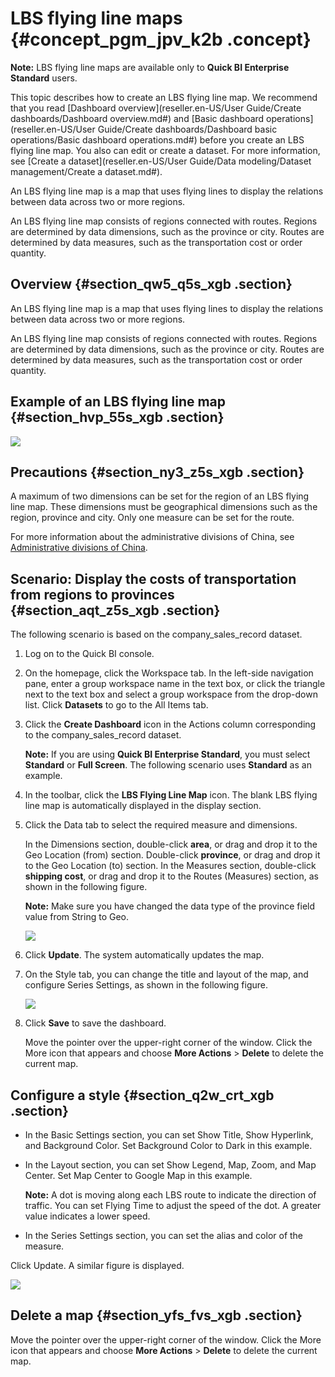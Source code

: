 # LBS flying line maps {#concept_pgm_jpv_k2b .concept}

**Note:** LBS flying line maps are available only to **Quick BI Enterprise Standard** users.

This topic describes how to create an LBS flying line map. We recommend that you read [Dashboard overview](reseller.en-US/User Guide/Create dashboards/Dashboard overview.md#) and [Basic dashboard operations](reseller.en-US/User Guide/Create dashboards/Dashboard basic operations/Basic dashboard operations.md#) before you create an LBS flying line map. You also can edit or create a dataset. For more information, see [Create a dataset](reseller.en-US/User Guide/Data modeling/Dataset management/Create a dataset.md#).

An LBS flying line map is a map that uses flying lines to display the relations between data across two or more regions.

An LBS flying line map consists of regions connected with routes. Regions are determined by data dimensions, such as the province or city. Routes are determined by data measures, such as the transportation cost or order quantity.

## Overview {#section_qw5_q5s_xgb .section}

An LBS flying line map is a map that uses flying lines to display the relations between data across two or more regions.

An LBS flying line map consists of regions connected with routes. Regions are determined by data dimensions, such as the province or city. Routes are determined by data measures, such as the transportation cost or order quantity.

## Example of an LBS flying line map {#section_hvp_55s_xgb .section}

![](http://static-aliyun-doc.oss-cn-hangzhou.aliyuncs.com/assets/img/15477/155722252339686_en-US.png)

## Precautions {#section_ny3_z5s_xgb .section}

A maximum of two dimensions can be set for the region of an LBS flying line map. These dimensions must be geographical dimensions such as the region, province and city. Only one measure can be set for the route.

For more information about the administrative divisions of China, see [Administrative divisions of China](http://docs-aliyun.cn-hangzhou.oss.aliyun-inc.com/assets/attach/48322/cn_zh/1534241743586/%E5%90%84%E5%9C%B0%E5%8C%BA%E8%AF%A6%E7%BB%86%E4%BF%A1%E6%81%AF%E5%AF%B9%E7%85%A7%E8%A1%A8.xls).

## Scenario: Display the costs of transportation from regions to provinces {#section_aqt_z5s_xgb .section}

The following scenario is based on the company\_sales\_record dataset.

1.  Log on to the Quick BI console.
2.  On the homepage, click the Workspace tab. In the left-side navigation pane, enter a group workspace name in the text box, or click the triangle next to the text box and select a group workspace from the drop-down list. Click **Datasets** to go to the All Items tab.
3.  Click the **Create Dashboard** icon in the Actions column corresponding to the company\_sales\_record dataset.

    **Note:** If you are using **Quick BI Enterprise Standard**, you must select **Standard** or **Full Screen**. The following scenario uses **Standard** as an example.

4.  In the toolbar, click the **LBS Flying Line Map** icon. The blank LBS flying line map is automatically displayed in the display section.
5.  Click the Data tab to select the required measure and dimensions.

    In the Dimensions section, double-click **area**, or drag and drop it to the Geo Location \(from\) section. Double-click **province**, or drag and drop it to the Geo Location \(to\) section. In the Measures section, double-click **shipping cost**, or drag and drop it to the Routes \(Measures\) section, as shown in the following figure.

    **Note:** Make sure you have changed the data type of the province field value from String to Geo.

    ![](http://static-aliyun-doc.oss-cn-hangzhou.aliyuncs.com/assets/img/15477/15572225236992_en-US.png)

6.  Click **Update**. The system automatically updates the map.
7.  On the Style tab, you can change the title and layout of the map, and configure Series Settings, as shown in the following figure.

    ![](http://static-aliyun-doc.oss-cn-hangzhou.aliyuncs.com/assets/img/15477/15572225236993_en-US.png)

8.  Click **Save** to save the dashboard.

    Move the pointer over the upper-right corner of the window. Click the More icon that appears and choose **More Actions** \> **Delete** to delete the current map.


## Configure a style {#section_q2w_crt_xgb .section}

-   In the Basic Settings section, you can set Show Title, Show Hyperlink, and Background Color. Set Background Color to Dark in this example.
-   In the Layout section, you can set Show Legend, Map, Zoom, and Map Center. Set Map Center to Google Map in this example.

    **Note:** A dot is moving along each LBS route to indicate the direction of traffic. You can set Flying Time to adjust the speed of the dot. A greater value indicates a lower speed.

-   In the Series Settings section, you can set the alias and color of the measure.

Click Update. A similar figure is displayed.

![](http://static-aliyun-doc.oss-cn-hangzhou.aliyuncs.com/assets/img/15477/155722252339697_en-US.png)

## Delete a map {#section_yfs_fvs_xgb .section}

Move the pointer over the upper-right corner of the window. Click the More icon that appears and choose **More Actions** \> **Delete** to delete the current map.

